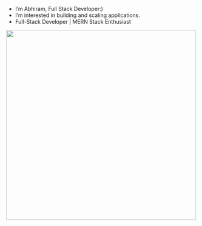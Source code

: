 - I’m Abhiram, Full Stack Developer:)
- I’m interested in building and scaling applications.
- Full-Stack Developer | MERN Stack Enthusiast
<img src="https://github.com/Anmol-Baranwal/Cool-GIFs-For-GitHub/assets/74038190/7d484dc9-68a9-4ee6-a767-aea59035c12d" width="500">
<br><br>

